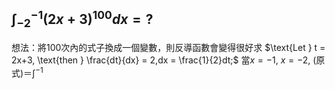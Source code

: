  $\int^{-1}_{-2}(2x+3)^{100}dx = ?$ 
---
想法：將100次內的式子換成一個變數，則反導函數會變得很好求
$\text{Let } t = 2x+3, \text{then } \frac{dt}{dx} = 2,dx = \frac{1}{2}dt;$
$\text{當}x=-1,$
$x=-2,$
$\text{(原式)}＝\int^{-1}$
